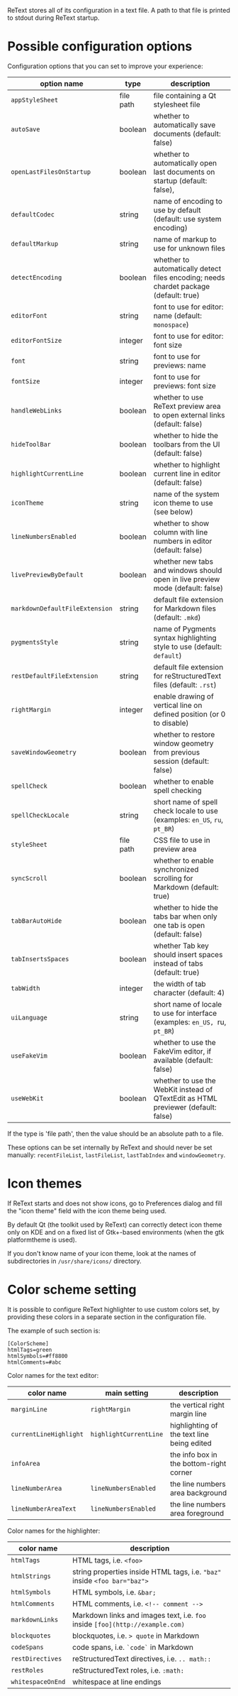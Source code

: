 ReText stores all of its configuration in a text file. A path to that
file is printed to stdout during ReText startup.

Possible configuration options
==============================

Configuration options that you can set to improve your experience:

option name                    | type      | description
-----------                    | ----      | -----------
`appStyleSheet`                | file path | file containing a Qt stylesheet file
`autoSave`                     | boolean   | whether to automatically save documents (default: false)
`openLastFilesOnStartup`       | boolean   | whether to automatically open last documents on startup (default: false),
`defaultCodec`                 | string    | name of encoding to use by default (default: use system encoding)
`defaultMarkup`                | string    | name of markup to use for unknown files
`detectEncoding`               | boolean   | whether to automatically detect files encoding; needs chardet package (default: true)
`editorFont`                   | string    | font to use for editor: name (default: `monospace`)
`editorFontSize`               | integer   | font to use for editor: font size
`font`                         | string    | font to use for previews: name
`fontSize`                     | integer   | font to use for previews: font size
`handleWebLinks`               | boolean   | whether to use ReText preview area to open external links (default: false)
`hideToolBar`                  | boolean   | whether to hide the toolbars from the UI (default: false)
`highlightCurrentLine`         | boolean   | whether to highlight current line in editor (default: false)
`iconTheme`                    | string    | name of the system icon theme to use (see below)
`lineNumbersEnabled`           | boolean   | whether to show column with line numbers in editor (default: false)
`livePreviewByDefault`         | boolean   | whether new tabs and windows should open in live preview mode (default: false)
`markdownDefaultFileExtension` | string    | default file extension for Markdown files (default: `.mkd`)
`pygmentsStyle`                | string    | name of Pygments syntax highlighting style to use (default: `default`)
`restDefaultFileExtension`     | string    | default file extension for reStructuredText files (default: `.rst`)
`rightMargin`                  | integer   | enable drawing of vertical line on defined position (or 0 to disable)
`saveWindowGeometry`           | boolean   | whether to restore window geometry from previous session (default: false)
`spellCheck`                   | boolean   | whether to enable spell checking
`spellCheckLocale`             | string    | short name of spell check locale to use (examples: `en_US`, `ru`, `pt_BR`)
`styleSheet`                   | file path | CSS file to use in preview area
`syncScroll`                   | boolean   | whether to enable synchronized scrolling for Markdown (default: true)
`tabBarAutoHide`               | boolean   | whether to hide the tabs bar when only one tab is open (default: false)
`tabInsertsSpaces`             | boolean   | whether Tab key should insert spaces instead of tabs (default: true)
`tabWidth`                     | integer   | the width of tab character (default: 4)
`uiLanguage`                   | string    | short name of locale to use for interface (examples: `en_US, `ru, `pt_BR`)
`useFakeVim`                   | boolean   | whether to use the FakeVim editor, if available (default: false)
`useWebKit`                    | boolean   | whether to use the WebKit instead of QTextEdit as HTML previewer (default: false)

If the type is 'file path', then the value should be an absolute path
to a file.

These options can be set internally by ReText and should never be set
manually: `recentFileList`, `lastFileList`, `lastTabIndex` and `windowGeometry`.

Icon themes
===========

If ReText starts and does not show icons, go to Preferences dialog
and fill the "icon theme" field with the icon theme being used.

By default Qt (the toolkit used by ReText) can correctly detect icon
theme only on KDE and on a fixed list of Gtk+-based environments (when
the gtk platformtheme is used).

If you don't know name of your icon theme, look at the names of
subdirectories in `/usr/share/icons/` directory.

Color scheme setting
====================

It is possible to configure ReText highlighter to use custom colors set,
by providing these colors in a separate section in the configuration file.

The example of such section is:

    [ColorScheme]
    htmlTags=green
    htmlSymbols=#ff8800
    htmlComments=#abc

Color names for the text editor:

color name             | main setting           | description
----------             | ------------           | -----------
`marginLine`           | `rightMargin`          | the vertical right margin line
`currentLineHighlight` | `highlightCurrentLine` | highlighting of the text line being edited
`infoArea`             |                        | the info box in the bottom-right corner
`lineNumberArea`       | `lineNumbersEnabled`   | the line numbers area background
`lineNumberAreaText`   | `lineNumbersEnabled`   | the line numbers area foreground

Color names for the highlighter:

color name        | description
----------        | -----------
`htmlTags`        | HTML tags, i.e. `<foo>`
`htmlStrings`     | string properties inside HTML tags, i.e. `"baz"` inside `<foo bar="baz">`
`htmlSymbols`     | HTML symbols, i.e. `&bar;`
`htmlComments`    | HTML comments, i.e. `<!-- comment -->`
`markdownLinks`   | Markdown links and images text, i.e. `foo` inside `[foo](http://example.com)`
`blockquotes`     | blockquotes, i.e. `> quote` in Markdown
`codeSpans`       | code spans, i.e. `` `code` `` in Markdown
`restDirectives`  | reStructuredText directives, i.e. `.. math::`
`restRoles`       | reStructuredText roles, i.e. `:math:`
`whitespaceOnEnd` | whitespace at line endings
